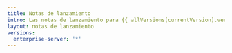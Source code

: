 ```yaml
---
title: Notas de lanzamiento
intro: Las notas de lanzamiento para {{ allVersions[currentVersion].versionTitle }}.
layout: notas de lanzamiento
versions:
  enterprise-server: '*'
---
```


